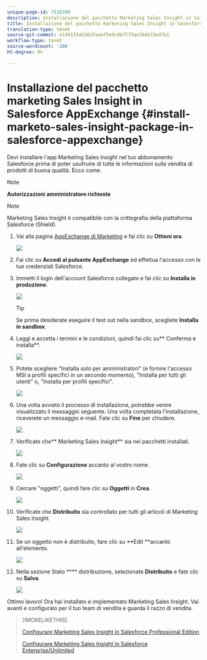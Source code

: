 ```yaml
---
unique-page-id: 7516390
description: Installazione del pacchetto Marketing Sales Insight in Salesforce  AppExchange - Marketo Docs - Documentazione del prodotto
title: Installazione del pacchetto marketing Sales Insight in Salesforce  AppExchange
translation-type: tm+mt
source-git-commit: e149133a5383faaef5e9c9b7775ae36e633ed7b1
workflow-type: tm+mt
source-wordcount: '286'
ht-degree: 0%

---
```



# Installazione del pacchetto marketing Sales Insight in Salesforce  AppExchange {#install-marketo-sales-insight-package-in-salesforce-appexchange}

Devi installare l&#39;app Marketing Sales Insight nel tuo abbonamento Salesforce prima di poter usufruire di tutte le informazioni sulla vendita di prodotti di buona qualità. Ecco come.

>[!NOTE]
>
>**Autorizzazioni amministratore richieste**

>[!NOTE]
>
>Marketing Sales Insight è compatibile con la crittografia della piattaforma Salesforce (Shield).

1. Vai alla pagina [AppExchange di Marketing](http://appexchange.salesforce.com/listingDetail?listingId=a0N30000001SVZmEAO) e fai clic su **Ottieni ora**.

   ![](assets/one.png)

1. Fai clic su **Accedi al pulsante AppExchange**  ed effettua l&#39;accesso con le tue credenziali Salesforce.
1. Immetti il login dell&#39;account Salesforce collegato e fai clic su **Installa in produzione**.

   ![](assets/three.png)

   >[!TIP]
   >
   >Se prima desiderate eseguire il test out nella sandbox, scegliete **Installa in sandbox**.

1. Leggi e accetta i termini e le condizioni, quindi fai clic su** Conferma e installa**.

   ![](assets/four.png)

1. Potete scegliere &quot;Installa solo per amministratori&quot; (e fornire l&#39;accesso MSI a profili specifici in un secondo momento), &quot;Installa per tutti gli utenti&quot; o, &quot;Installa per profili specifici&quot;.

   ![](assets/five.png)

1. Una volta avviato il processo di installazione, potrebbe venire visualizzato il messaggio seguente. Una volta completata l&#39;installazione, riceverete un messaggio e-mail. Fate clic su **Fine** per chiudere.

   ![](assets/six.png)

1. Verificate che** Marketing Sales Insight** sia nei pacchetti installati.

   ![](assets/seven.png)

1. Fate clic su **Configurazione** accanto al vostro nome.

   ![](assets/image2015-5-22-14-3a40-3a39.png)

1. Cercare &quot;oggetti&quot;, quindi fare clic su **Oggetti** in **Crea**.

   ![](assets/image2015-5-22-14-3a42-3a7.png)

1. Verificate che **Distribuito** sia controllato per tutti gli articoli di Marketing Sales Insight.

   ![](assets/image2015-5-27-16-3a15-3a58.png)

1. Se un oggetto non è distribuito, fare clic su **Edit **accanto all&#39;elemento.

   ![](assets/image2014-9-24-17-3a23-3a45.png)

1. Nella sezione Stato **** distribuzione, selezionate **Distribuito** e fate clic su **Salva**.

   ![](assets/image2014-9-24-17-3a24-3a0.png)

Ottimo lavoro! Ora hai installato e implementato Marketing Sales Insight. Vai avanti e configuralo per il tuo team di vendita e guarda il razzo di vendita.

>[!MORELIKETHIS]
>
>[Configurare Marketing Sales Insight in Salesforce Professional Edition](../../../../product-docs/marketo-sales-insight/msi-for-salesforce/configuration/configure-marketo-sales-insight-in-salesforce-professional-edition.md)
>
>[Configurare Marketing Sales Insight in Salesforce Enterprise/Unlimited](../../../../product-docs/marketo-sales-insight/msi-for-salesforce/configuration/configure-marketo-sales-insight-in-salesforce-enterprise-unlimited.md)

